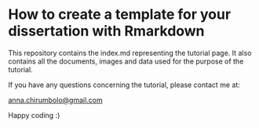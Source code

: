 # How to create a template for your dissertation with Rmarkdown 

This repository contains the index.md representing the tutorial page.
It also contains all the documents, images and data used for the purpose of the tutorial.

If you have any questions concerning the tutorial, 
please contact me at: 

anna.chirumbolo@gmail.com

Happy coding :)
